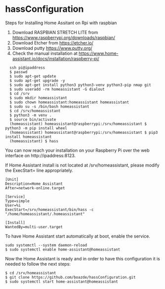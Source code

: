 # hassConfiguration

Steps for Installing Home Assitant on Rpi with raspbian
1. Download RASPBIAN STRETCH LITE from https://www.raspberrypi.org/downloads/raspbian/
2. Download Etcher from https://etcher.io/
3. Download putty  https://www.putty.org/
4. Check the manual installation at https://www.home-assistant.io/docs/installation/raspberry-pi/
```
  ssh pi@ipaddress
  $ passwd
  $ sudo apt-get update
  $ sudo apt-get upgrade -y
  $ sudo apt-get install python3 python3-venv python3-pip nmap git 
  $ sudo useradd -rm homeassistant -G dialout
  $ cd /srv
  $ sudo mkdir homeassistant
  $ sudo chown homeassistant:homeassistant homeassistant
  $ sudo su -s /bin/bash homeassistant
  $ cd /srv/homeassistant
  $ python3 -m venv .
  $ source bin/activate
  (homeassistant) homeassistant@raspberrypi:/srv/homeassistant $ python3 -m pip install wheel
  (homeassistant) homeassistant@raspberrypi:/srv/homeassistant $ pip3 install homeassistant
  (homeassistant) $ hass
```
  You can now reach your installation on your Raspberry Pi over the web interface on http://ipaddress:8123.
  
  If Home Assistant install is not located at /srv/homeassistant, please modify the ExecStart= line appropriately.

    [Unit]
    Description=Home Assistant
    After=network-online.target

    [Service]
    Type=simple
    User=%i
    ExecStart=/srv/homeassistant/bin/hass -c "/home/homeassistant/.homeassistant"

    [Install]
    WantedBy=multi-user.target
To have Home Assistant start automatically at boot, enable the service.

```
sudo systemctl --system daemon-reload
$ sudo systemctl enable home-assistant@homeassistant
```

Now the Home Assistant is ready and in order to have this configuration it is needed to follow the next steps:
```
$ cd /srv/homeassistant
$ git clone https://github.com/boazde/hassConfiguration.git
$ sudo systemctl start home-assistant@homeassistant

```


